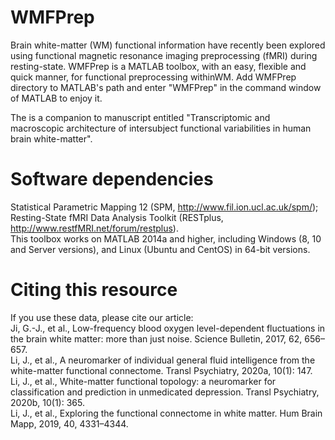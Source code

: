 # WMFPrep
Brain white-matter (WM) functional information have recently been explored using functional magnetic resonance imaging preprocessing (fMRI) during resting-state. WMFPrep is a
MATLAB toolbox, with an easy, flexible and quick manner, for functional preprocessing withinWM. Add WMFPrep directory to MATLAB's path and enter "WMFPrep" in the command window of
MATLAB to enjoy it. 
                                                                                                                                                               
The is a companion to manuscript entitled "Transcriptomic and macroscopic architecture of intersubject functional variabilities in human brain white-matter".

# Software dependencies
Statistical Parametric Mapping 12 (SPM, http://www.fil.ion.ucl.ac.uk/spm/);                                                                                                         
Resting-State fMRI Data Analysis Toolkit (RESTplus, http://www.restfMRI.net/forum/restplus).                                                                                       
This toolbox works on MATLAB 2014a and higher, including Windows (8, 10 and Server versions), and Linux (Ubuntu and CentOS) in 64-bit versions.

# Citing this resource
If you use these data, please cite our article:                                                                                                                                    
  Ji, G.-J., et al., Low-frequency blood oxygen level-dependent fluctuations in the brain white matter: more than just noise. Science Bulletin, 2017, 62, 656–657.                 
  Li, J., et al., A neuromarker of individual general fluid intelligence from the white-matter functional connectome. Transl Psychiatry, 2020a, 10(1): 147.                         
  Li, J., et al., White-matter functional topology: a neuromarker for classification and prediction in unmedicated depression. Transl Psychiatry, 2020b, 10(1): 365.               
  Li, J., et al., Exploring the functional connectome in white matter. Hum Brain Mapp, 2019, 40, 4331–4344. 

